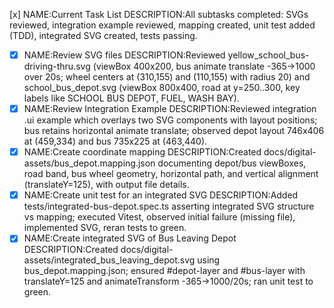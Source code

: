 [x] NAME:Current Task List DESCRIPTION:All subtasks completed: SVGs reviewed, integration example reviewed, mapping created, unit test added (TDD), integrated SVG created, tests passing.
-[x] NAME:Review SVG files DESCRIPTION:Reviewed yellow_school_bus-driving-thru.svg (viewBox 400x200, bus animate translate -365→1000 over 20s; wheel centers at (310,155) and (110,155) with radius 20) and school_bus_depot.svg (viewBox 800x400, road at y=250..300, key labels like SCHOOL BUS DEPOT, FUEL, WASH BAY).
-[x] NAME:Review Integration Example DESCRIPTION:Reviewed integration .ui example which overlays two SVG components with layout positions; bus retains horizontal animate translate; observed depot layout 746x406 at (459,334) and bus 735x225 at (463,440).
-[x] NAME:Create coordinate mapping DESCRIPTION:Created docs/digital-assets/bus_depot.mapping.json documenting depot/bus viewBoxes, road band, bus wheel geometry, horizontal path, and vertical alignment (translateY=125), with output file details.
-[x] NAME:Create unit test for an integrated SVG DESCRIPTION:Added tests/integrated-bus-depot.spec.ts asserting integrated SVG structure vs mapping; executed Vitest, observed initial failure (missing file), implemented SVG, reran tests to green.
-[x] NAME:Create integrated SVG of Bus Leaving Depot DESCRIPTION:Created docs/digital-assets/integrated_bus_leaving_depot.svg using bus_depot.mapping.json; ensured #depot-layer and #bus-layer with translateY=125 and animateTransform -365→1000/20s; ran unit test to green.